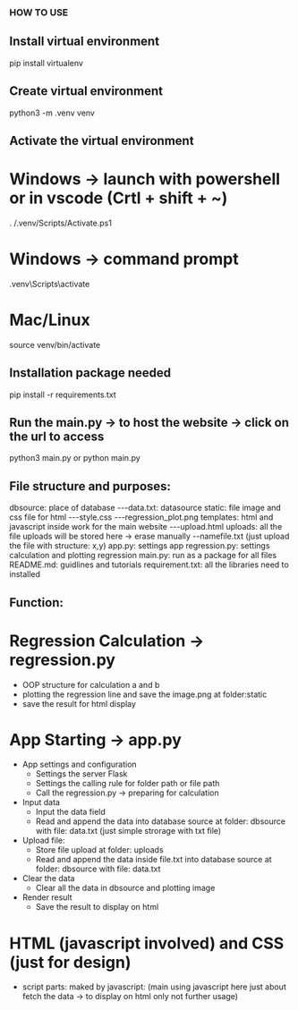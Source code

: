### HOW TO USE 
## Install virtual environment
pip install virtualenv
## Create virtual environment
python3 -m .venv venv
## Activate the virtual environment
# Windows -> launch with powershell or in vscode (Crtl + shift + ~)
. /.venv/Scripts/Activate.ps1
# Windows -> command prompt
.venv\Scripts\activate
# Mac/Linux
source venv/bin/activate
## Installation package needed
pip install -r requirements.txt

## Run the main.py -> to host the website -> click on the url to access
python3 main.py or python main.py

## File structure and purposes:
dbsource: place of database 
---data.txt: datasource
static: file image and css file for html
---style.css
---regression_plot.png
templates: html and javascript inside work for the main website
---upload.html
uploads: all the file uploads will be stored here -> erase manually
--namefile.txt (just upload the file with structure: x,y)
app.py: settings app
regression.py: settings calculation and plotting regression
main.py: run as a package for all files
README.md: guidlines and tutorials
requirement.txt: all the libraries need to installed

## Function:
# Regression Calculation -> regression.py
- OOP structure for calculation a and b 
- plotting the regression line and save the image.png at folder:static
- save the result for html display

# App Starting -> app.py
- App settings and configuration
    - Settings the server Flask
    - Settings the calling rule for folder path or file path
    - Call the regression.py -> preparing for calculation
- Input data
    - Input the data field
    - Read and append the data into database source at folder: dbsource with file: data.txt (just simple strorage with txt file)
- Upload file:
    - Store file upload at folder: uploads
    - Read and append the data inside file.txt into database source at folder: dbsource with file: data.txt
- Clear the data 
    - Clear all the data in dbsource and plotting image
- Render result
    - Save the result to display on html

# HTML (javascript involved) and CSS (just for design)
- script parts: maked by javascript: (main using javascript here just about fetch the data -> to display on html only not further usage)

